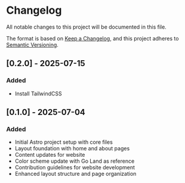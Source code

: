 # Changelog

All notable changes to this project will be documented in this file.

The format is based on [Keep a Changelog](https://keepachangelog.com/en/1.0.0/),
and this project adheres to [Semantic Versioning](https://semver.org/spec/v2.0.0.html).

## [0.2.0] - 2025-07-15

### Added
- Install TailwindCSS

## [0.1.0] - 2025-07-04

### Added
- Initial Astro project setup with core files
- Layout foundation with home and about pages
- Content updates for website
- Color scheme update with Go Land as reference
- Contribution guidelines for website development
- Enhanced layout structure and page organization